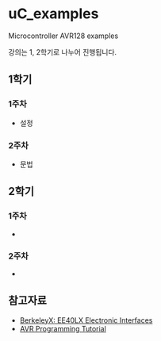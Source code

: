 # uC_examples
Microcontroller AVR128 examples

강의는 1, 2학기로 나누어 진행됩니다.

## 1학기

### 1주차
+ 설정
### 2주차
+ 문법

## 2학기

### 1주차
+ 
### 2주차 
+

## 참고자료
+ [BerkeleyX: EE40LX Electronic Interfaces](https://courses.edx.org/courses/course-v1:BerkeleyX+EE40LX+2T2015/info)
+ [AVR Programming Tutorial](http://ocw.mit.edu/courses/media-arts-and-sciences/mas-962-special-topics-new-textiles-spring-2010/readings-lectures-tutorials/tut06_avr1/)

